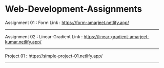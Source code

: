 # Web-Development-Assignments

 Assignment 01 : Form
 Link : https://form-amarjeet.netlify.app/

<hr>

 Assignment 02 : Linear-Gradient
 Link : https://linear-gradient-amarjeet-kumar.netlify.app/

<hr>

Project 01 : https://simple-project-01.netlify.app/

<hr>


